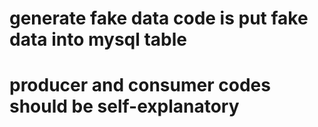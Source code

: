 # generate fake data code is put fake data into mysql table
# producer and consumer codes should be self-explanatory

